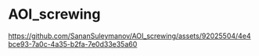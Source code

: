 # AOI_screwing



https://github.com/SananSuleymanov/AOI_screwing/assets/92025504/4e4bce93-7a0c-4a35-b2fa-7e0d33e35a60

